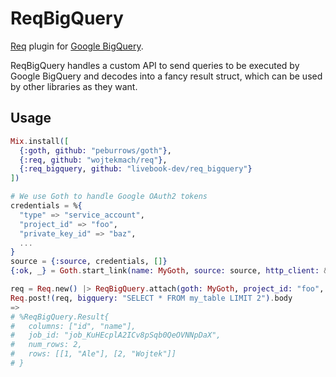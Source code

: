 # ReqBigQuery

[Req](https://github.com/wojtekmach/req) plugin for [Google BigQuery](https://cloud.google.com/bigquery/docs/reference/rest).

ReqBigQuery handles a custom API to send queries to be executed by Google BigQuery and decodes into
a fancy result struct, which can be used by other libraries as they want.

## Usage

```elixir
Mix.install([
  {:goth, github: "peburrows/goth"},
  {:req, github: "wojtekmach/req"},
  {:req_bigquery, github: "livebook-dev/req_bigquery"}
])

# We use Goth to handle Google OAuth2 tokens
credentials = %{
  "type" => "service_account",
  "project_id" => "foo",
  "private_key_id" => "baz",
  ...
}
source = {:source, credentials, []}
{:ok, _} = Goth.start_link(name: MyGoth, source: source, http_client: &Req.request/1)

req = Req.new() |> ReqBigQuery.attach(goth: MyGoth, project_id: "foo", dataset: "bar")
Req.post!(req, bigquery: "SELECT * FROM my_table LIMIT 2").body
=>
# %ReqBigQuery.Result{
#   columns: ["id", "name"],
#   job_id: "job_KuHEcplA2ICv8pSqb0QeOVNNpDaX",
#   num_rows: 2,
#   rows: [[1, "Ale"], [2, "Wojtek"]]
# }
```
